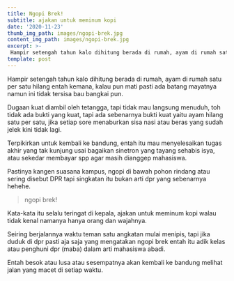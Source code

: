 ```yaml
---
title: Ngopi Brek!
subtitle: ajakan untuk meminum kopi
date: '2020-11-23'
thumb_img_path: images/ngopi-brek.jpg
content_img_path: images/ngopi-brek.jpg
excerpt: >-
 Hampir setengah tahun kalo dihitung berada di rumah, ayam di rumah satu per satu hilang entah kemana, kalau pun mati pasti ada batang mayatnya namun ini tidak tersisa bau bangkai pun.
template: post
---
```

Hampir setengah tahun kalo dihitung berada di rumah, ayam di rumah satu per satu hilang entah kemana, kalau pun mati pasti ada batang mayatnya namun ini tidak tersisa bau bangkai pun. 

Dugaan kuat diambil oleh tetangga, tapi tidak mau langsung menuduh, toh tidak ada bukti yang kuat, tapi ada sebenarnya bukti kuat yaitu ayam hilang satu per satu, jika setiap sore menaburkan sisa nasi atau beras yang sudah jelek kini tidak lagi. 

Terpikirkan untuk kembali ke bandung, entah itu mau menyelesaikan tugas akhir yang tak kunjung usai bagaikan sinetron yang tayang sehabis isya, atau sekedar membayar spp agar masih dianggep mahasiswa.

Pastinya kangen suasana kampus, ngopi di bawah pohon rindang atau sering disebut DPR tapi singkatan itu bukan arti dpr yang sebenarnya hehehe. 

> ngopi brek! 

Kata-kata itu selalu teringat di kepala, ajakan untuk meminum kopi walau tidak kenal namanya hanya orang dan wajahnya. 

Seiring berjalannya waktu teman satu angkatan mulai menipis, tapi jika duduk di dpr pasti aja saja yang mengatakan ngopi brek entah itu adik kelas atau penghuni dpr (maba) dalam arti mahasiswa abadi. 

Entah besok atau lusa atau sesempatnya akan kembali ke bandung melihat jalan yang macet di setiap waktu. 